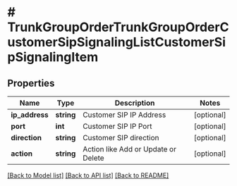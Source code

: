# # TrunkGroupOrderTrunkGroupOrderCustomerSipSignalingListCustomerSipSignalingItem

## Properties

Name | Type | Description | Notes
------------ | ------------- | ------------- | -------------
**ip_address** | **string** | Customer SIP IP Address | [optional]
**port** | **int** | Customer SIP IP Port | [optional]
**direction** | **string** | Customer SIP direction | [optional]
**action** | **string** | Action like Add or Update or Delete | [optional]

[[Back to Model list]](../../README.md#models) [[Back to API list]](../../README.md#endpoints) [[Back to README]](../../README.md)
